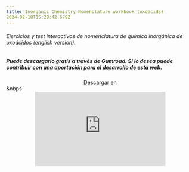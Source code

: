```yaml
---
title: Inorganic Chemistry Nomenclature workbook (oxoacids)
2024-02-18T15:28:42.679Z
---
```




###### Ejercicios y test  interactivos de nomenclatura de química inorgánica de oxoácidos (english version).

<!--more-->

##### Puede descargarlo gratis a través de Gumroad. Si lo desea puede contribuir con una aportación para el desarrollo de esta web.

<center>
<script src="https://gumroad.com/js/gumroad.js"></script><a class="gumroad-button" href="https://apicazorla.gumroad.com/l/whzmw">Descargar en</a>
</center>&nbps






<center>
<iframe
    width="350"
    height="200"
    src="https://www.dropbox.com/scl/fi/4m6cqtw1loairilvcn8tu/Inorganic-Chemistry-Nomenclature-Workbook-Oxoacids-Hecho-con-Clipchamp.mp4?rlkey=xjlei519h97i8g5s5bs5cet4s&raw=1"
    frameborder="0"
    allow="autoplay; encrypted-media"
    allowfullscreen
>
</iframe>
</center>